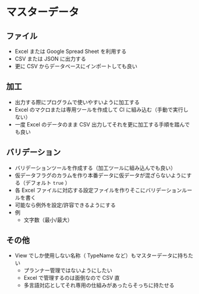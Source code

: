 # マスターデータ

## ファイル
- Excel または Google Spread Sheet を利用する
- CSV または JSON に出力する
- 更に CSV からデータベースにインポートしても良い

## 加工
- 出力する際にプログラムで使いやすいように加工する
- Excel のマクロまたは専用ツールを作成して CI に組み込む（手動で実行しない）
- 一度 Excel のデータのまま CSV 出力してそれを更に加工する手順を踏んでも良い

## バリデーション
- バリデーションツールを作成する（加工ツールに組み込んでも良い）
- 仮データフラグのカラムを作り本番データに仮データが混ざらないようにする（デフォルト `true` ）
- 各 Excel ファイルに対応する設定ファイルを作りそこにバリデーションルールを書く
- 可能なら例外を設定/許容できるようにする
- 例
  - 文字数（最小/最大）

## その他
- View でしか使用しない名称（ TypeName など）もマスターデータに持ちたい
  - プランナー管理ではないようにしたい
  - Excel で管理するのは面倒なので CSV 直
  - 多言語対応としてそれ専用の仕組みがあったらそっちに持たせる

